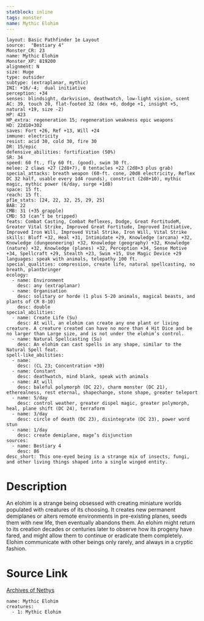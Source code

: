 ```yaml
---
statblock: inline
tags: monster
name: Mythic Elohim
---
```

```statblock
layout: Basic Pathfinder 1e Layout
source:  "Bestiary 4"
Monster_CR: 23
name: Mythic Elohim
Monster_XP: 819200
alignment: N
size: Huge
type: outsider
subtype: (extraplanar, mythic)
INI: +16/-4;  dual initiative
perception: +34
senses: blindsight, darkvision, deathwatch, low-light vision, scent
AC: 39, touch 20, flat-footed 32 (dex +6, dodge +1, insight +5, natural +19, size -2)
HP: 423
HP_extra: regeneration 15; regeneration weakness epic weapons
HD: 22d10+302
saves: Fort +26, Ref +13, Will +24
immune: electricity
resist: acid 30, cold 30, fire 30
DR: 15/epic
defensive_abilities: fortification (50%)
SR: 34
speed: 60 ft., fly 60 ft. (good), swim 30 ft.
melee: 2 claws +27 (2d8+7), 8 tentacles +22 (2d8+3 plus grab)
special_attacks: breath weapon (60-ft. cone, 20d8 electricity, Reflex DC 32 half, usable every 1d4 rounds), constrict (2d8+10), mythic magic, mythic power (6/day, surge +1d8)
space: 15 ft.
reach: 15 ft.
pf1e_stats: [24, 22, 32, 25, 29, 25]
BAB: 22
CMB: 31 (+35 grapple)
CMD: 53 (can’t be tripped)
feats: Combat Casting, Combat Reflexes, Dodge, Great FortitudeM, Greater Vital Strike, Improved Great Fortitude, Improved Initiative, Improved Iron Will, Improved Vital Strike, Iron Will, Vital Strike
skills: Bluff +32, Heal +31, Intimidate +29, Knowledge (arcana) +32, Knowledge (dungeoneering) +32, Knowledge (geography) +32, Knowledge (nature) +32, Knowledge (planes) +32, Perception +34, Sense Motive +34, Spellcraft +29, Stealth +23, Swim +15, Use Magic Device +29
languages: speak with animals, telepathy 100 ft.
special_qualities: compression, create life, natural spellcasting, no breath, plantbringer
ecology:
  - name: Environment
    desc: any (extraplanar)
  - name: Organisation
    desc: solitary or horde (1 plus 5-20 animals, magical beasts, and plants of CR 8-10)
    desc: double
special_abilities:
  - name: Create Life (Su)
    desc: At will, an elohim can create any one plant or living creature. A creature created can have no more than 4 Hit Dice and be no larger than Large size, and is not under the elohim’s control.
  - name: Natural Spellcasting (Su)
    desc: An elohim can cast spells in any shape, similar to the Natural Spell feat.
spell-like_abilities:
  - name:
    desc: (CL 23; Concentration +30)
  - name: Constant
    desc: deathwatch, mind blank, speak with animals
  - name: At will
    desc: baleful polymorph (DC 22), charm monster (DC 21), etherealness, rest eternal, shapechange, stone shape, greater teleport
  - name: 5/day
    desc: control weather, greater dispel magic, greater polymorph, heal, plane shift (DC 24), terraform
  - name: 3/day
    desc: circle of death (DC 23), disintegrate (DC 23), power word stun
  - name: 1/day
    desc: create demiplane, mage’s disjunction
sources:
  - name: Bestiary 4
    desc: 86
desc_short: This one-eyed being is a strange mix of insects, fungi, and other living things shaped into a single winged entity.
```
# Description
An elohim is a strange being obsessed with creating miniature worlds populated with creatures of its choosing. It creates new permanent demiplanes or alters remote environments in pre-existing planes, seeds them with new life, then eventually abandons them. An elohim might return to its creation decades or centuries later to observe how its progeny have fared, and might allow them to continue or eradicate them completely. Elohim communicate with other beings only rarely, and always in a cryptic fashion.
# Source Link
[Archives of Nethys](https://aonprd.com/MythicMonsterDisplay.aspx?ItemName=Elohim)
```encounter-table
name: Mythic Elohim
creatures:
  - 1: Mythic Elohim
```
